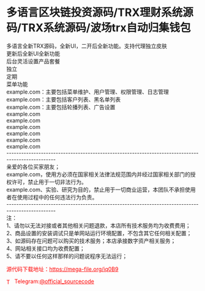# 多语言区块链投资源码/TRX理财系统源码/TRX系统源码/波场trx自动归集钱包

多语言全新TRX源码，全新UI，二开后全新功能。支持代理独立皮肤<br>更新后全新UI全新功能<br>后台灵活设置产品套餐<br>独立<br>定期<br>菜单功能<br>example.com：主要包括菜单维护、用户管理、权限管理、日志管理<br>example.com：主要包括客户列表、黑名单列表<br>example.com：主要包括轮播列表、广告设置<br>example.com<br>example.com<br>example.com<br>example.com<br>example.com<br>example.com<br>--------------------------------------------------------------------------------------------------<br>亲爱的各位买家朋友；<br>example.com，使用方必须在国家相关法律法规范围内并经过国家相关部门的授权许可，禁止用于一切非法行为。<br>example.com、实验、研究为目的，禁止用于一切商业运营，本团队不承担使用者在使用过程中的任何违法行为负责。<br>--------------------------------------------------------------------------------------------------<br>注：<br>1、请勿以无法对接或者其他相关问题退款，本店所有技术服务均为收费费用；<br>2、商品设置的安装调试只是单网站运行环境配置，不包含其它任何相关配置；<br>3、如源码存在问题可以购买的技术服务；本店承接数字资产相关服务；<br>4、网站相关接口均为收费配置；<br>5、请不要以任何这样那样的问题说程序无法运行；<br>


<p style="color: red;">源代码下载地址：<a href="https://mega-file.org/iq0B9" style="color: red;">https://mega-file.org/iq0B9</a></p><p style="color: red;"><img src="https://cdn-icons-png.flaticon.com/512/2111/2111646.png" alt="Telegram Icon" style="width: 16px; vertical-align: middle; margin-right: 5px;">Telegram:<a href="https://t.me/official_sourcecode" style="color: red;">@official_sourcecode</a></p>